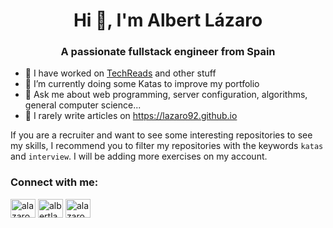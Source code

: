 <h1 align="center">Hi 👋, I'm Albert Lázaro</h1>
<h3 align="center">A passionate fullstack engineer from Spain</h3>

- 🔭 I have worked on [TechReads](https://techreads.site) and other stuff
- 🌱 I’m currently doing some Katas to improve my portfolio
- 💬 Ask me about web programming, server configuration, algorithms, general computer science...
- 📝 I rarely write articles on https://lazaro92.github.io

If you are a recruiter and want to see some interesting repositories to see my skills, I recommend you to filter my repositories with the keywords `katas` and `interview`. I will be adding more exercises on my account.

<h3 align="left">Connect with me:</h3>
<p align="left">
<a href="https://twitter.com/alazaro92" target="blank"><img align="center" src="https://raw.githubusercontent.com/rahuldkjain/github-profile-readme-generator/master/src/images/icons/Social/twitter.svg" alt="alazaro92" height="30" width="40" /></a>
<a href="https://linkedin.com/in/albertlazarolara" target="blank"><img align="center" src="https://raw.githubusercontent.com/rahuldkjain/github-profile-readme-generator/master/src/images/icons/Social/linked-in-alt.svg" alt="albertlazarolara" height="30" width="40" /></a>
<a href="https://instagram.com/alazaro92" target="blank"><img align="center" src="https://raw.githubusercontent.com/rahuldkjain/github-profile-readme-generator/master/src/images/icons/Social/instagram.svg" alt="alazaro92" height="30" width="40" /></a>
</p>
